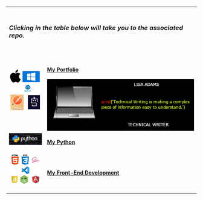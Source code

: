 <table style= "background-color: transparent; border-color: transparent;">
<tbody>
<tr>
<td colspan="4"><h3><br><em>Clicking in the table below will take you to the associated repo.</em><br><br></h3></td>
</tr>

<tr>
    <td style="border: none;" align="left" width="20%"><img alt="Portfolio"align="left" src="Icons/TechWriter.jpg"/>&nbsp;</td>
    <td colspan="3"><p><a href="https://github.com/TechWriterLisa/Portfolio/"><br>
    <b>My Portfolio</b><br><br><img alt="BusinessCard"align="left" src="Icons/BusinessCard.png"/></a></td>
</tr>

<tr>
<td style="border: none;" align="left" width="20%"><img alt="Python"align="left" src="Icons/python.jpeg"/>&nbsp;</td>
<td colspan="3"><p><a href="https://github.com/TechWriterLisa/My-Python/"><b>My Python</b></a></td>
</tr>

<tr>
<td style="border: none;" align="left" width="20%"><img alt="Frontend Development" align="left" src="Icons/Frontend.jpg"/> &nbsp;</td>
<td colspan="3"><p><a href="https://github.com/TechWriterLisa/My-Front-End-Dev/"><b>My Front-End Development</b></a></p></td>
</tr>

</tbody>
</table>

